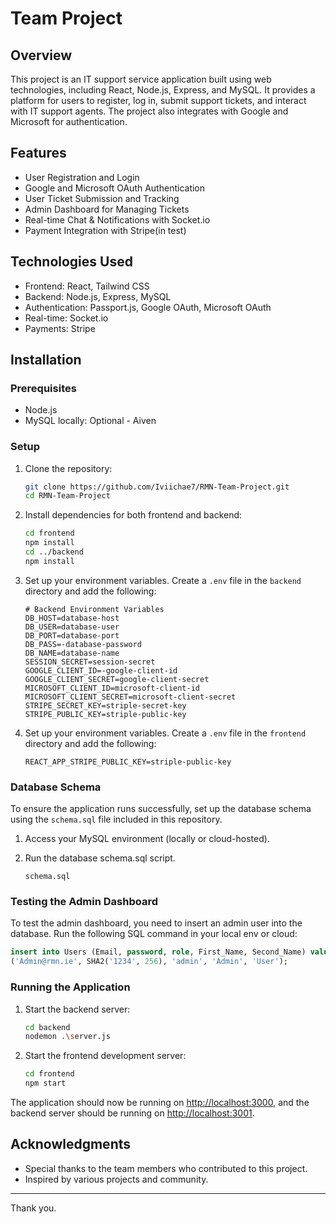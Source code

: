 # Team Project

## Overview

This project is an IT support service application built using web technologies, including React, Node.js, Express, and MySQL. It provides a platform for users to register, log in, submit support tickets, and interact with IT support agents. The project also integrates with Google and Microsoft for authentication.

## Features

- User Registration and Login
- Google and Microsoft OAuth Authentication
- User Ticket Submission and Tracking
- Admin Dashboard for Managing Tickets
- Real-time Chat & Notifications with Socket.io
- Payment Integration with Stripe(in test)

## Technologies Used

- Frontend: React, Tailwind CSS
- Backend: Node.js, Express, MySQL
- Authentication: Passport.js, Google OAuth, Microsoft OAuth
- Real-time: Socket.io
- Payments: Stripe

## Installation

### Prerequisites

- Node.js
- MySQL locally: Optional - Aiven

### Setup

1. Clone the repository:

   ```sh
   git clone https://github.com/Iviichae7/RMN-Team-Project.git
   cd RMN-Team-Project
   ```

2. Install dependencies for both frontend and backend:

   ```sh
   cd frontend
   npm install
   cd ../backend
   npm install
   ```

3. Set up your environment variables. Create a `.env` file in the `backend` directory and add the following:

   ```env
   # Backend Environment Variables
   DB_HOST=database-host
   DB_USER=database-user
   DB_PORT=database-port
   DB_PASS=-database-password
   DB_NAME=database-name
   SESSION_SECRET=session-secret
   GOOGLE_CLIENT_ID=-google-client-id
   GOOGLE_CLIENT_SECRET=google-client-secret
   MICROSOFT_CLIENT_ID=microsoft-client-id
   MICROSOFT_CLIENT_SECRET=microsoft-client-secret
   STRIPE_SECRET_KEY=striple-secret-key
   STRIPE_PUBLIC_KEY=striple-public-key
   ```

4. Set up your environment variables. Create a `.env` file in the `frontend` directory and add the following:
   ```env
   REACT_APP_STRIPE_PUBLIC_KEY=striple-public-key
   ```

### Database Schema

To ensure the application runs successfully, set up the database schema using the `schema.sql` file included in this repository.

1. Access your MySQL environment (locally or cloud-hosted).
2. Run the database schema.sql script.

   ```
   schema.sql
   ```

### Testing the Admin Dashboard

To test the admin dashboard, you need to insert an admin user into the database. Run the following SQL command in your local env or cloud:

```sql
insert into Users (Email, password, role, First_Name, Second_Name) values
('Admin@rmn.ie', SHA2('1234', 256), 'admin', 'Admin', 'User');
```

### Running the Application

1. Start the backend server:

   ```sh
   cd backend
   nodemon .\server.js
   ```

2. Start the frontend development server:

   ```sh
   cd frontend
   npm start
   ```

The application should now be running on [http://localhost:3000](http://localhost:3000), and the backend server should be running on [http://localhost:3001](http://localhost:3001).

## Acknowledgments

- Special thanks to the team members who contributed to this project.
- Inspired by various projects and community.

---

Thank you.
